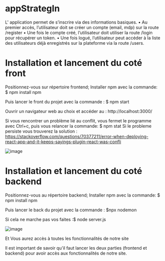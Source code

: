 # appStrategIn


L' application permet de s’inscrire via des informations basiques.
• Au premier accès, l’utilisateur doit se créer un compte (email, mdp) sur la route /register
• Une fois le compte créé, l’utilisateur doit utiliser la route /login pour récupérer un token.
• Une fois logué, l’utilisateur peut accéder à la liste des utilisateurs déjà enregistrés sur la plateforme via la route /users.


# Installation et lancement du coté front

Positionnez-vous sur répertoire frontend;
Installer npm avec la commande: $ npm install npm

Puis lancer le front du projet avec la commande : $ npm start

Ouvrir un navigateur web au choix et accéder au : http://localhost:3000/

Si vous rencontrer un problème lié au conflit, vous fermet le programme avec Ctrl+c, puis vous relancer la commande: $ npm stat
Si le probleme persiste vous trouverez la solution : 
https://stackoverflow.com/questions/70377211/error-when-deploying-react-app-and-it-keeps-sayings-plugin-react-was-confli

![image](https://user-images.githubusercontent.com/82518647/146827000-9da1b34b-6313-468b-98d9-47f6e02da2d2.png)

# Installation et lancement du coté backend

Positionnez-vous au répertoire backend;
Installer npm avec la commande: $ npm install npm

Puis lancer le back du projet avec la commande : $npx nodemon

Si cela ne marche pas vos faites :$ node server.js

![image](https://user-images.githubusercontent.com/82518647/146836623-eeb72aac-6cd7-4e69-9b50-044b6690dbcc.png)

Et Vous aurez accès à toutes les fonctionnalités de notre site

Il est important de savoir qu'il faut lancer les deux parties (frontend et backend) pour avoir accès aux fonctionnalités de notre site.
